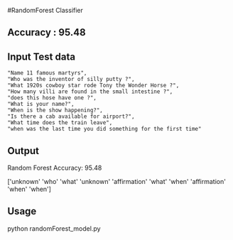 #RandomForest Classifier

## Accuracy : 95.48

## Input Test data

	"Name 11 famous martyrs",
	"Who was the inventor of silly putty ?",
	"What 1920s cowboy star rode Tony the Wonder Horse ?",
	"How many villi are found in the small intestine ?",
	"does this hose have one ?",
	"What is your name?",
	"When is the show happening?",
	"Is there a cab available for airport?",
	"What time does the train leave",
	"when was the last time you did something for the first time"

##  Output

Random Forest Accuracy: 95.48

['unknown' 'who' 'what' 'unknown' 'affirmation' 'what' 'when' 'affirmation'
 'when' 'when']


## Usage 
python randomForest_model.py